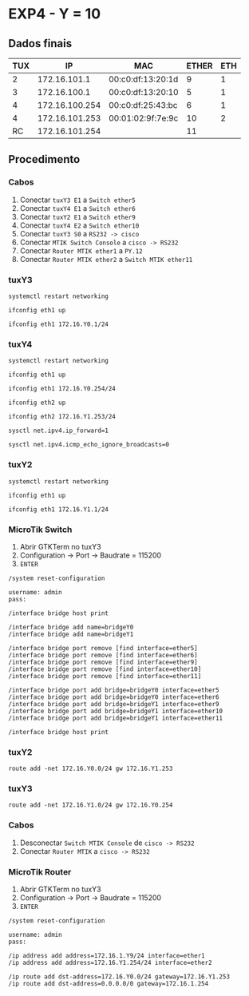 # EXP4 - Y = 10

## Dados finais

| TUX | IP             | MAC               | ETHER | ETH |
| --- | -------------- | ----------------- | ----- | --- |
| 2   | 172.16.101.1   | 00:c0:df:13:20:1d | 9     | 1   |
| 3   | 172.16.100.1   | 00:c0:df:13:20:10 | 5     | 1   |
| 4   | 172.16.100.254 | 00:c0:df:25:43:bc | 6     | 1   |
| 4   | 172.16.101.253 | 00:01:02:9f:7e:9c | 10    | 2   |
| RC  | 172.16.101.254 |                   | 11    |     |

## Procedimento

### Cabos 

1. Conectar `tuxY3 E1` a `Switch ether5`
2. Conectar `tuxY4 E1` a `Switch ether6`
3. Conectar `tuxY2 E1` a `Switch ether9`
4. Conectar `tuxY4 E2` a `Switch ether10`
5. Conectar `tuxY3 S0` a `RS232 -> cisco`
6. Conectar `MTIK Switch Console` a `cisco -> RS232`
7. Conectar `Router MTIK ether1` a `PY.12`
8. Conectar `Router MTIK ether2` a `Switch MTIK ether11`

### tuxY3

```
systemctl restart networking

ifconfig eth1 up

ifconfig eth1 172.16.Y0.1/24
```

### tuxY4

```
systemctl restart networking

ifconfig eth1 up

ifconfig eth1 172.16.Y0.254/24

ifconfig eth2 up

ifconfig eth2 172.16.Y1.253/24

sysctl net.ipv4.ip_forward=1

sysctl net.ipv4.icmp_echo_ignore_broadcasts=0
```

### tuxY2

```
systemctl restart networking

ifconfig eth1 up

ifconfig eth1 172.16.Y1.1/24
```

### MicroTik Switch

1. Abrir GTKTerm no tuxY3
2. Configuration -> Port -> Baudrate = 115200
3. `ENTER`

```
/system reset-configuration

username: admin
pass: 

/interface bridge host print

/interface bridge add name=bridgeY0
/interface bridge add name=bridgeY1

/interface bridge port remove [find interface=ether5]
/interface bridge port remove [find interface=ether6]
/interface bridge port remove [find interface=ether9]
/interface bridge port remove [find interface=ether10]
/interface bridge port remove [find interface=ether11]

/interface bridge port add bridge=bridgeY0 interface=ether5
/interface bridge port add bridge=bridgeY0 interface=ether6
/interface bridge port add bridge=bridgeY1 interface=ether9
/interface bridge port add bridge=bridgeY1 interface=ether10
/interface bridge port add bridge=bridgeY1 interface=ether11

/interface bridge host print
```

### tuxY2

```
route add -net 172.16.Y0.0/24 gw 172.16.Y1.253
```

### tuxY3

```
route add -net 172.16.Y1.0/24 gw 172.16.Y0.254
```

### Cabos

1. Desconectar `Switch MTIK Console` de `cisco -> RS232`
2. Conectar `Router MTIK` a `cisco -> RS232`


### MicroTik Router

1. Abrir GTKTerm no tuxY3
2. Configuration -> Port -> Baudrate = 115200
3. `ENTER`

```
/system reset-configuration

username: admin
pass: 

/ip address add address=172.16.1.Y9/24 interface=ether1
/ip address add address=172.16.Y1.254/24 interface=ether2

/ip route add dst-address=172.16.Y0.0/24 gateway=172.16.Y1.253
/ip route add dst-address=0.0.0.0/0 gateway=172.16.1.254
```